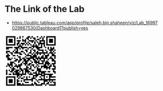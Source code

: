 # The Link of the Lab

* https://public.tableau.com/app/profile/saleh.bin.shaheen/viz/Lab_16997029867530/Dashboard1?publish=yes

<img src='Qr.png' width=170 style='margin: 50 150;'>